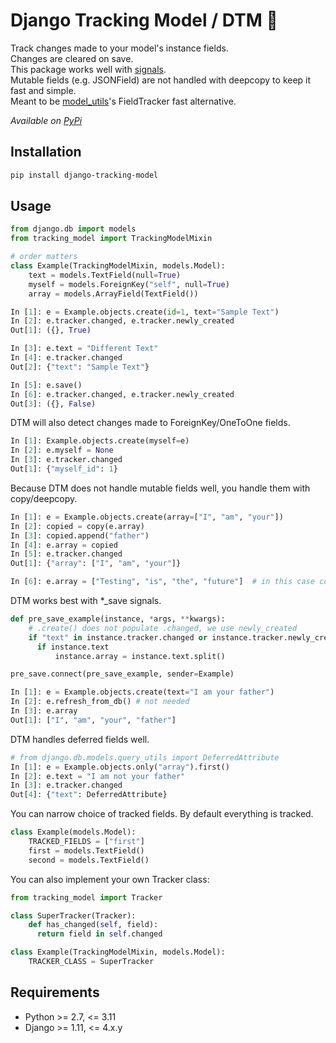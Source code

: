 # Django Tracking Model / DTM 🏁
Track changes made to your model's instance fields.  
Changes are cleared on save.  
This package works well with [signals](https://seddonym.me/2018/05/04/django-signals/).  
Mutable fields (e.g. JSONField) are not handled with deepcopy to keep it fast and simple.  
Meant to be [model_utils](https://github.com/jazzband/django-model-utils)'s FieldTracker fast alternative.

*Available on [PyPi](https://pypi.org/project/django-tracking-model/)*  

## Installation
```sh
pip install django-tracking-model
```

## Usage
```python
from django.db import models
from tracking_model import TrackingModelMixin

# order matters
class Example(TrackingModelMixin, models.Model):
    text = models.TextField(null=True)
    myself = models.ForeignKey("self", null=True)
    array = models.ArrayField(TextField())
```
```python
In [1]: e = Example.objects.create(id=1, text="Sample Text")
In [2]: e.tracker.changed, e.tracker.newly_created
Out[1]: ({}, True)

In [3]: e.text = "Different Text"
In [4]: e.tracker.changed
Out[2]: {"text": "Sample Text"}

In [5]: e.save()
In [6]: e.tracker.changed, e.tracker.newly_created
Out[3]: ({}, False)
```
DTM will also detect changes made to ForeignKey/OneToOne fields.
```python
In [1]: Example.objects.create(myself=e)
In [2]: e.myself = None
In [3]: e.tracker.changed
Out[1]: {"myself_id": 1}
```
Because DTM does not handle mutable fields well, you handle them with copy/deepcopy.
```python
In [1]: e = Example.objects.create(array=["I", "am", "your"])
In [2]: copied = copy(e.array)
In [3]: copied.append("father")
In [4]: e.array = copied
In [5]: e.tracker.changed
Out[1]: {"array": ["I", "am", "your"]}

In [6]: e.array = ["Testing", "is", "the", "future"]  # in this case copy not needed
```
DTM works best with \*\_save signals.
```python
def pre_save_example(instance, *args, **kwargs):
    # .create() does not populate .changed, we use newly_created
    if "text" in instance.tracker.changed or instance.tracker.newly_created:
      if instance.text
          instance.array = instance.text.split()

pre_save.connect(pre_save_example, sender=Example)
```
```python
In [1]: e = Example.objects.create(text="I am your father")
In [2]: e.refresh_from_db() # not needed
In [3]: e.array
Out[1]: ["I", "am", "your", "father"]
```
DTM handles deferred fields well.
```python
# from django.db.models.query_utils import DeferredAttribute
In [1]: e = Example.objects.only("array").first()
In [2]: e.text = "I am not your father" 
In [3]: e.tracker.changed
Out[4]: {"text": DeferredAttribute}
```
You can narrow choice of tracked fields. By default everything is tracked.
```python
class Example(models.Model):
    TRACKED_FIELDS = ["first"]
    first = models.TextField()
    second = models.TextField()
```
You can also implement your own Tracker class:
```python
from tracking_model import Tracker

class SuperTracker(Tracker):
    def has_changed(self, field):
      return field in self.changed

class Example(TrackingModelMixin, models.Model):
    TRACKER_CLASS = SuperTracker
```

## Requirements
 * Python >= 2.7, <= 3.11
 * Django >= 1.11, <= 4.x.y
